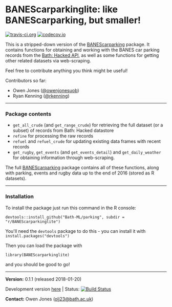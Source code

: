 # **BANEScarparkinglite: like BANEScarparking, but smaller!**

[![travis-ci.org](https://travis-ci.org/owenjonesuob/BANEScarparkinglite.svg?branch=master)](https://travis-ci.org/owenjonesuob/BANEScarparkinglite)
[![codecov.io](https://codecov.io/github/owenjonesuob/BANEScarparkinglite/coverage.svg?branch=master)](https://codecov.io/github/owenjonesuob/BANEScarparkinglite?branch=master)

This is a stripped-down version of the [BANEScarparking](https://github.com/owenjonesuob/BANEScarparking) package. It contains functions for obtaining and working with the BANES car parking records from the [Bath: Hacked API](https://data.bathhacked.org/Government-and-Society/BANES-Historic-Car-Park-Occupancy/x29s-cczc), as well as some functions for getting other related datasets via web-scraping.

Feel free to contribute anything you think might be useful!

Contributors so far:

* Owen Jones ([@owenjonesuob](https://github.com/owenjonesuob))
* Ryan Kenning ([@rkenning](https://github.com/rkenning))

---

### **Package contents**

* `get_all_crude` (and `get_range_crude`) for retrieving the full dataset (or a subset) of records from Bath: Hacked datastore
* `refine` for processing the raw records
* `refuel` and `refuel_crude` for updating existing data frames with recent records
* `get_rugby`, `get_events` (and `get_events_detail`) and `get_daily_weather` for obtaining information through web-scraping.

The full [BANEScarparking](https://github.com/owenjonesuob/BANEScarparking) package contains all of these functions, along with parking, events and rugby data up to the end of 2016 (stored as R datasets).

---

### **Installation**

To install the package just run this command in the R console:
```
devtools::install_github("Bath-ML/parking", subdir = "r/BANEScarparkinglite")
```
You'll need the `devtools` package to do this - you can install it with `install.packages("devtools")`

Then you can load the package with
```
library(BANEScarparkinglite)
```
and you should be good to go!

---

**Version:** 0.1.1 (released 2018-01-20)

Development version [here](https://github.com/owenjonesuob/BANEScarparkinglite)  |  Status: [![Build Status](https://travis-ci.org/owenjonesuob/BANEScarparkinglite.svg?branch=master)](https://travis-ci.org/owenjonesuob/BANEScarparkinglite)

**Contact:** Owen Jones (olj23@bath.ac.uk)

